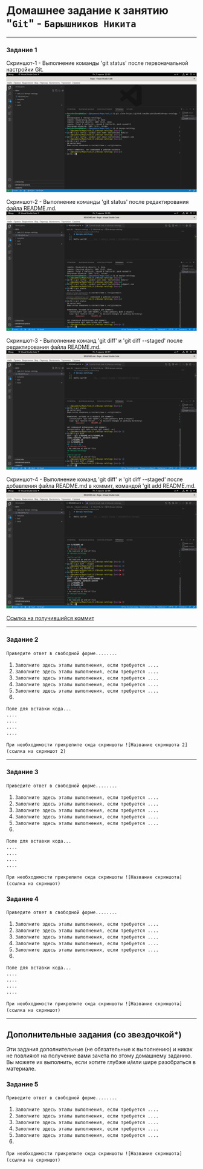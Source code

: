 # Домашнее задание к занятию "`Git`" - `Барышников Никита`

---

### Задание 1

Скриншот-1 - Выполнение команды 'git status' после первоначальной настройки Git.
![Скриншот-1](https://github.com/BaryshnikovNV/devops-netology-task/blob/main/img/8.1.1.6.png)

Скриншот-2 - Выполнение команды 'git status' после редактирования файла README.md.
![Скриншот-2](https://github.com/BaryshnikovNV/devops-netology-task/blob/main/img/8.1.1.8.png)

Скриншот-3 - Выполнение команд 'git diff' и 'git diff --staged' после редактирования файла README.md.
![Скриншот-3](https://github.com/BaryshnikovNV/devops-netology-task/blob/main/img/8.1.1.9.png)

Скриншот-4 - Выполнение команд 'git diff' и 'git diff --staged' после добавления файла README.md в коммит, командой 'git add README.md.
![Скриншот-4](https://github.com/BaryshnikovNV/devops-netology-task/blob/main/img/8.1.1.11.png)

[Ссылка на получившийся коммит](https://github.com/BaryshnikovNV/devops-netology.git)

---

### Задание 2

`Приведите ответ в свободной форме........`

1. `Заполните здесь этапы выполнения, если требуется ....`
2. `Заполните здесь этапы выполнения, если требуется ....`
3. `Заполните здесь этапы выполнения, если требуется ....`
4. `Заполните здесь этапы выполнения, если требуется ....`
5. `Заполните здесь этапы выполнения, если требуется ....`
6. 

```
Поле для вставки кода...
....
....
....
....
```

`При необходимости прикрепитe сюда скриншоты
![Название скриншота 2](ссылка на скриншот 2)`


---

### Задание 3

`Приведите ответ в свободной форме........`

1. `Заполните здесь этапы выполнения, если требуется ....`
2. `Заполните здесь этапы выполнения, если требуется ....`
3. `Заполните здесь этапы выполнения, если требуется ....`
4. `Заполните здесь этапы выполнения, если требуется ....`
5. `Заполните здесь этапы выполнения, если требуется ....`
6. 

```
Поле для вставки кода...
....
....
....
....
```

`При необходимости прикрепитe сюда скриншоты
![Название скриншота](ссылка на скриншот)`

### Задание 4

`Приведите ответ в свободной форме........`

1. `Заполните здесь этапы выполнения, если требуется ....`
2. `Заполните здесь этапы выполнения, если требуется ....`
3. `Заполните здесь этапы выполнения, если требуется ....`
4. `Заполните здесь этапы выполнения, если требуется ....`
5. `Заполните здесь этапы выполнения, если требуется ....`
6. 

```
Поле для вставки кода...
....
....
....
....
```

`При необходимости прикрепитe сюда скриншоты
![Название скриншота](ссылка на скриншот)`

---
## Дополнительные задания (со звездочкой*)

Эти задания дополнительные (не обязательные к выполнению) и никак не повлияют на получение вами зачета по этому домашнему заданию. Вы можете их выполнить, если хотите глубже и/или шире разобраться в материале.

### Задание 5

`Приведите ответ в свободной форме........`

1. `Заполните здесь этапы выполнения, если требуется ....`
2. `Заполните здесь этапы выполнения, если требуется ....`
3. `Заполните здесь этапы выполнения, если требуется ....`
4. `Заполните здесь этапы выполнения, если требуется ....`
5. `Заполните здесь этапы выполнения, если требуется ....`
6. 

`При необходимости прикрепитe сюда скриншоты
![Название скриншота](ссылка на скриншот)`
